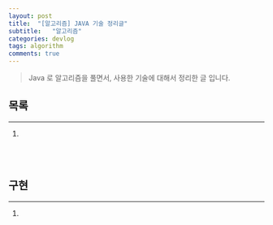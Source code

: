 ```yaml
---
layout: post
title:  "[알고리즘] JAVA 기술 정리글"
subtitle:   "알고리즘"
categories: devlog
tags: algorithm
comments: true
---
```


> Java 로 알고리즘을 풀면서, 사용한 기술에 대해서 정리한 글 입니다.

## 목록

---

1.

<br/>

<br/>

## 구현

---

1. 